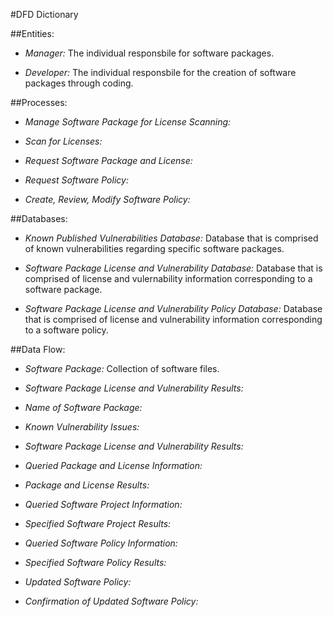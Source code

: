 
#DFD Dictionary

 
##Entities: 

+ *Manager:*  The individual responsbile for software packages. 

+ *Developer:* The individual responsbile for the creation of software packages through coding. 

##Processes: 

+ *Manage Software Package for License Scanning:*  

+ *Scan for Licenses:* 

+ *Request Software Package and License:*

+ *Request Software Policy:*

+ *Create, Review, Modify Software Policy:*

##Databases:

+ *Known Published Vulnerabilities Database:*  Database that is comprised of known vulnerabilities regarding specific software packages. 

+ *Software Package License and Vulnerability Database:*  Database that is comprised of license and vulernability information corresponding to a software package. 

+ *Software Package License and Vulnerability Policy Database:*  Database that is comprised of license and vulnerability information corresponding to a software policy. 


##Data Flow: 

+ *Software Package:*  Collection of software files. 

+ *Software Package License and Vulnerability Results:*

+ *Name of Software Package:*

+ *Known Vulnerability Issues:*

+ *Software Package License and Vulnerability Results:*

+ *Queried Package and License Information:*

+ *Package and License Results:*

+ *Queried Software Project Information:*

+ *Specified Software Project Results:*

+ *Queried Software Policy Information:*

+ *Specified Software Policy Results:*

+ *Updated Software Policy:*

+ *Confirmation of Updated Software Policy:*


  
